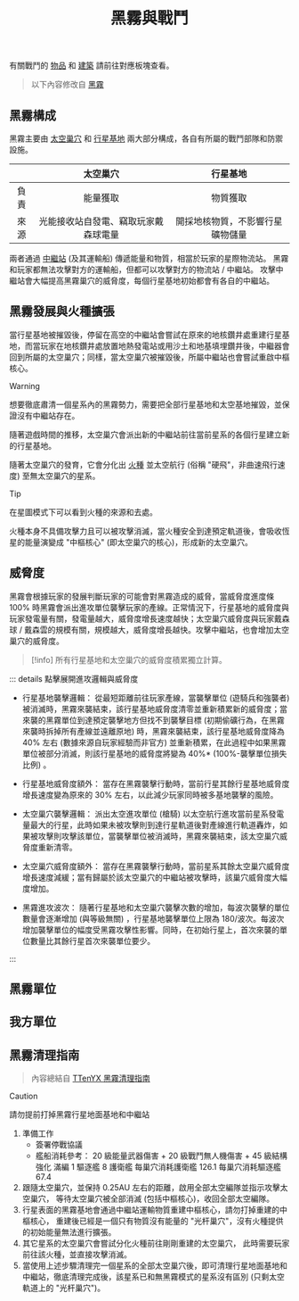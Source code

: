 ﻿---
title: "黑霧與戰鬥"
---

有關戰鬥的 [物品]() 和 [建築]() 請前往對應板塊查看。

>以下內容修改自 [黑霧](https://wiki.biligame.com/dsp/%E9%BB%91%E9%9B%BE)

## 黑霧構成

黑霧主要由 [太空巢穴](#) 和 [行星基地](#) 兩大部分構成，各自有所屬的戰鬥部隊和防禦設施。

|  | 太空巢穴 | 行星基地 |
| :---: | :---: | :---: |
| 負責 | 能量獲取 | 物質獲取 |
| 來源 | 光能接收站自發電、竊取玩家戴森球電量 | 開採地核物質，不影響行星礦物儲量 |

兩者通過 [中繼站](#) (及其運輸船) 傳遞能量和物質，相當於玩家的星際物流站。
黑霧和玩家都無法攻擊對方的運輸船，但都可以攻擊對方的物流站 / 中繼站。
攻擊中繼站會大幅提高黑霧巢穴的威脅度，每個行星基地初始都會有各自的中繼站。

## 黑霧發展與火種擴張

當行星基地被摧毀後，停留在高空的中繼站會嘗試在原來的地核鑽井處重建行星基地，而當玩家在地核鑽井處放置地熱發電站或用沙土和地基填埋鑽井後，中繼器會回到所屬的太空巢穴；同樣，當太空巢穴被摧毀後，所屬中繼站也會嘗試重啟中樞核心。
> [!warning]
> 想要徹底肅清一個星系內的黑霧勢力，需要把全部行星基地和太空基地摧毀，並保證沒有中繼站存在。

隨著遊戲時間的推移，太空巢穴會派出新的中繼站前往當前星系的各個行星建立新的行星基地。  

隨著太空巢穴的發育，它會分化出 [火種](#) 並太空航行 (俗稱 "硬飛"，非曲速飛行速度) 至無太空巢穴的星系。

> [!tip]
> 在星圖模式下可以看到火種的來源和去處。

火種本身不具備攻擊力且可以被攻擊消滅，當火種安全到達預定軌道後，會吸收恆星的能量演變成 "中樞核心" (即太空巢穴的核心)，形成新的太空巢穴。

## 威脅度

黑霧會根據玩家的發展判斷玩家的可能會對黑霧造成的威脅，當威脅度進度條 100% 時黑霧會派出進攻單位襲擊玩家的產線。正常情況下，行星基地的威脅度與玩家發電量有關，發電量越大，威脅度增長速度越快；太空巢穴威脅度與玩家戴森球 / 戴森雲的規模有關，規模越大，威脅度增長越快。攻擊中繼站，也會增加太空巢穴的威脅度。

> [!info]
> 所有行星基地和太空巢穴的威脅度積累獨立計算。

::: details 點擊展開進攻邏輯與威脅度
- 行星基地襲擊邏輯：
從最短距離前往玩家產線，當襲擊單位 (遊騎兵和強襲者) 被消滅時，黑霧來襲結束，該行星基地威脅度清零並重新積累新的威脅度；當來襲的黑霧單位到達預定襲擊地方但找不到襲擊目標 (初期偷礦行為，在黑霧來襲時拆掉所有產線並遠離原地) 時，黑霧來襲結束，該行星基地威脅度降為 40% 左右 (數據來源自玩家經驗而非官方) 並重新積累，在此過程中如果黑霧單位被部分消滅，則該行星基地的威脅度將變為 40%* (100%-襲擊單位損失比例) 。

- 行星基地威脅度額外：
當存在黑霧襲擊行動時，當前行星其餘行星基地威脅度增長速度變為原來的 30% 左右，以此減少玩家同時被多基地襲擊的風險。

- 太空巢穴襲擊邏輯：
派出太空進攻單位 (槍騎) 以太空航行進攻當前星系發電量最大的行星，此時如果未被攻擊則到達行星軌道後對產線進行軌道轟炸，如果被攻擊則攻擊該單位，當襲擊單位被消滅時，黑霧來襲結束，該太空巢穴威脅度重新清零。

- 太空巢穴威脅度額外：
當存在黑霧襲擊行動時，當前星系其餘太空巢穴威脅度增長速度減緩；當有歸屬於該太空巢穴的中繼站被攻擊時，該巢穴威脅度大幅度增加。

- 黑霧進攻波次：
隨著行星基地和太空巢穴襲擊次數的增加，每波次襲擊的單位數量會逐漸增加 (與等級無關) ，行星基地襲擊單位上限為 180/波次。每波次增加襲擊單位的幅度受黑霧攻擊性影響。同時，在初始行星上，首次來襲的單位數量比其餘行星首次來襲單位要少。

:::

## 黑霧單位

## 我方單位

## 黑霧清理指南

> 內容總結自 [TTenYX 黑霧清理指南](https://www.bilibili.com/video/BV1DJ4m1W7Gj)

> [!caution]
> 請勿提前打掉黑霧行星地面基地和中繼站

1. 準備工作
   - 簽署停戰協議
   - 艦船消耗參考：
    20 級能量武器傷害 + 20 級戰鬥無人機傷害 + 45 級結構強化
    滿編 1 驅逐艦 8 護衛艦
    每巢穴消耗護衛艦 126.1
    每巢穴消耗驅逐艦 67.4
2. 跟隨太空巢穴，並保持 0.25AU 左右的距離，啟用全部太空編隊並指示攻擊太空巢穴，
等待太空巢穴被全部消滅 (包括中樞核心)，收回全部太空編隊。
3. 行星表面的黑霧基地會通過中繼站運輸物質重建中樞核心，請勿打掉重建的中樞核心，
重建後已經是一個只有物質沒有能量的 "光杆巢穴"，沒有火種提供的初始能量無法進行擴張。
4. 其它星系的太空巢穴會嘗試分化火種前往剛剛重建的太空巢穴，
此時需要玩家前往該火種，並直接攻擊消滅。
5. 當使用上述步驟清理完一個星系的全部太空巢穴後，即可清理行星地面基地和中繼站，徹底清理完成後，該星系已和無黑霧模式的星系沒有區別 (只剩太空軌道上的 "光杆巢穴")。
